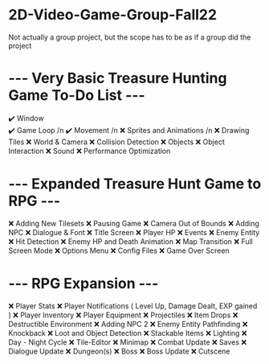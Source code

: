 # 2D-Video-Game-Group-Fall22
Not actually a group project, but the scope has to be as if a group did the project

# --- Very Basic Treasure Hunting Game To-Do List ---
:heavy_check_mark: Window  
:heavy_check_mark: Game Loop /n
:heavy_check_mark: Movement /n
:x: Sprites and Animations  /n
:x: Drawing Tiles
:x: World & Camera
:x: Collision Detection
:x: Objects
:x: Object Interaction
:x: Sound
:x: Performance Optimization

# --- Expanded Treasure Hunt Game to RPG ---
:x: Adding New Tilesets
:x: Pausing Game
:x: Camera Out of Bounds
:x: Adding NPC
:x: Dialogue & Font
:x: Title Screen
:x: Player HP
:x: Events
:x: Enemy Entity
:x: Hit Detection
:x: Enemy HP and Death Animation
:x: Map Transition
:x: Full Screen Mode
:x: Options Menu
:x: Config Files
:x: Game Over Screen

# --- RPG Expansion ---
:x: Player Stats
:x: Player Notifications ( Level Up, Damage Dealt, EXP gained )
:x: Player Inventory
:x: Player Equipment
:x: Projectiles
:x: Item Drops
:x: Destructible Environment
:x: Adding NPC 2
:x: Enemy Entity Pathfinding
:x: Knockback
:x: Loot and Object Detection
:x: Stackable Items
:x: Lighting
:x: Day - Night Cycle
:x: Tile-Editor
:x: Minimap
:x: Combat Update
:x: Saves
:x: Dialogue Update
:x: Dungeon(s)
:x: Boss
:x: Boss Update
:x: Cutscene
